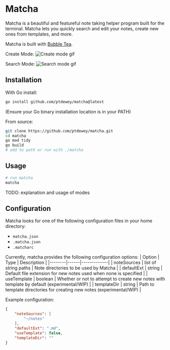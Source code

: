 # Matcha

Matcha is a beautiful and featureful note taking helper program built for the terminal.
Matcha lets you quickly search and edit your notes, create new ones from templates, and more.

Matcha is built with [Bubble Tea](https://github.com/charmbracelet/bubbletea).

Create Mode:
![Create mode gif](https://vhs.charm.sh/vhs-6ejDHyAqGWC2jhtILak67F.gif)

Search Mode:
![Search mode gif](https://vhs.charm.sh/vhs-4kSCJXt5B2VcZC14XOeFdu.gif)

<!-- TODO: screenshot/gif -->

## Installation

With Go install:
```bash
go install github.com/ptdewey/matcha@latest
```

(Ensure your Go binary installation location is in your PATH)

From source:
```bash
git clone https://github.com/ptdewey/matcha.git
cd matcha
go mod tidy
go build
# add to path or run with ./matcha
```

## Usage

```bash
# run matcha
matcha
```

TODO: explanation and usage of modes

## Configuration

Matcha looks for one of the following configuration files in your home directory:
- `matcha.json`
- `.matcha.json`
- `.matcharc`

Currently, matcha provides the following configuration options:
| Option | Type | Description |
|--------|------|-------------|
| noteSources | list of string paths | Note directories to be used by Matcha |
| defaultExt | string | Default file extension for new notes used when none is specified |
| useTemplate | boolean | Whether or not to attempt to create new notes with template by default (experimental/WIP) |
| templateDir | string | Path to template directories for creating new notes (experimental/WIP) |

Example configuration:
```json
{
    "noteSources": [
        "~/notes"
    ],
    "defaultExt": ".md",
    "useTemplate": false,
    "templateDir": ""
}
```

